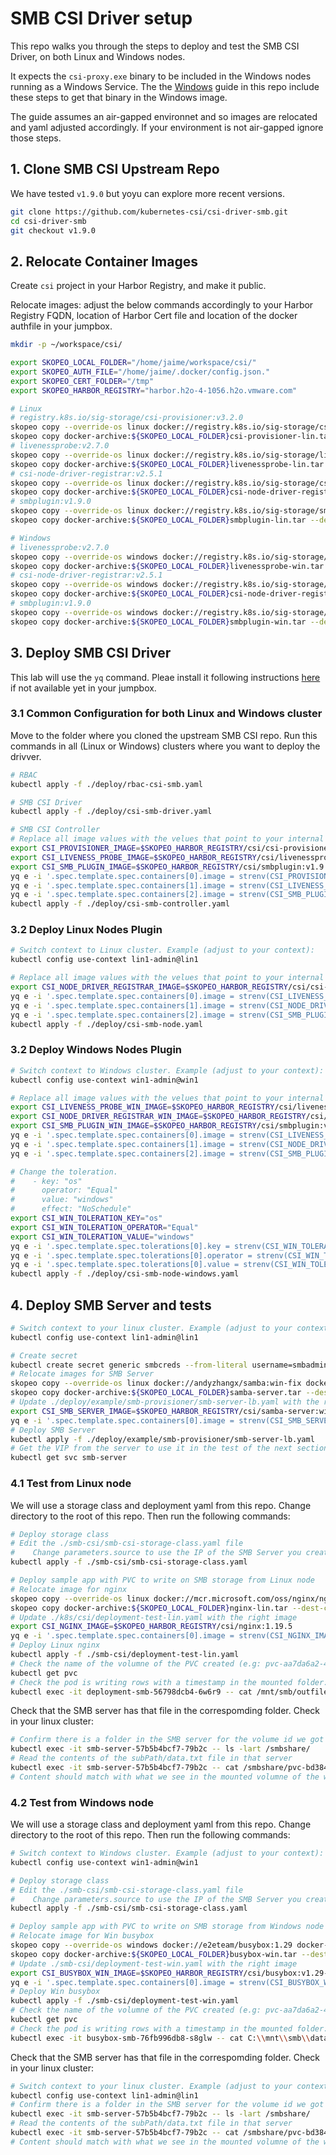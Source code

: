 # SMB CSI Driver setup

This repo walks you through the steps to deploy and test the SMB CSI Driver, on both Linux and Windows nodes.

It expects the `csi-proxy.exe` binary to be included in the Windows nodes running as a Windows Service. The the [Windows](/windows/README.md) guide in this repo include these steps to get that binary in the Windows image.

The guide assumes an air-gapped environnet and so images are relocated and yaml adjusted accordingly. If  your environment is not air-gapped ignore those steps.

## 1. Clone SMB CSI Upstream Repo

We have tested `v1.9.0` but yoyu can explore more recent versions.

```bash
git clone https://github.com/kubernetes-csi/csi-driver-smb.git
cd csi-driver-smb
git checkout v1.9.0
```

## 2. Relocate Container Images

Create `csi` project in your Harbor Registry, and make it public.

Relocate images: adjust the below commands accordingly to your Harbor Registry FQDN, location of Harbor Cert file and location of the docker authfile in your jumpbox.
```bash
mkdir -p ~/workspace/csi/

export SKOPEO_LOCAL_FOLDER="/home/jaime/workspace/csi/"
export SKOPEO_AUTH_FILE="/home/jaime/.docker/config.json."
export SKOPEO_CERT_FOLDER="/tmp"
export SKOPEO_HARBOR_REGISTRY="harbor.h2o-4-1056.h2o.vmware.com"

# Linux
# registry.k8s.io/sig-storage/csi-provisioner:v3.2.0
skopeo copy --override-os linux docker://registry.k8s.io/sig-storage/csi-provisioner:v3.2.0 docker-archive:${SKOPEO_LOCAL_FOLDER}csi-provisioner-lin.tar
skopeo copy docker-archive:${SKOPEO_LOCAL_FOLDER}csi-provisioner-lin.tar --dest-cert-dir=${SKOPEO_CERT_FOLDER} --dest-authfile=${SKOPEO_AUTH_FILE} docker://${SKOPEO_HARBOR_REGISTRY}/csi/csi-provisioner:v3.2.0
# livenessprobe:v2.7.0
skopeo copy --override-os linux docker://registry.k8s.io/sig-storage/livenessprobe:v2.7.0 docker-archive:${SKOPEO_LOCAL_FOLDER}livenessprobe-lin.tar
skopeo copy docker-archive:${SKOPEO_LOCAL_FOLDER}livenessprobe-lin.tar --dest-cert-dir=${SKOPEO_CERT_FOLDER} --dest-authfile=${SKOPEO_AUTH_FILE} docker://${SKOPEO_HARBOR_REGISTRY}/csi/livenessprobe:v2.7.0
# csi-node-driver-registrar:v2.5.1
skopeo copy --override-os linux docker://registry.k8s.io/sig-storage/csi-node-driver-registrar:v2.5.1 docker-archive:${SKOPEO_LOCAL_FOLDER}csi-node-driver-registrar-lin.tar
skopeo copy docker-archive:${SKOPEO_LOCAL_FOLDER}csi-node-driver-registrar-lin.tar --dest-cert-dir=${SKOPEO_CERT_FOLDER} --dest-authfile=${SKOPEO_AUTH_FILE} docker://${SKOPEO_HARBOR_REGISTRY}/csi/csi-node-driver-registrar:v2.5.1
# smbplugin:v1.9.0
skopeo copy --override-os linux docker://registry.k8s.io/sig-storage/smbplugin:v1.9.0 docker-archive:${SKOPEO_LOCAL_FOLDER}smbplugin-lin.tar
skopeo copy docker-archive:${SKOPEO_LOCAL_FOLDER}smbplugin-lin.tar --dest-cert-dir=${SKOPEO_CERT_FOLDER} --dest-authfile=${SKOPEO_AUTH_FILE} docker://${SKOPEO_HARBOR_REGISTRY}/csi/smbplugin:v1.9.0

# Windows
# livenessprobe:v2.7.0
skopeo copy --override-os windows docker://registry.k8s.io/sig-storage/livenessprobe:v2.7.0 docker-archive:${SKOPEO_LOCAL_FOLDER}livenessprobe-win.tar
skopeo copy docker-archive:${SKOPEO_LOCAL_FOLDER}livenessprobe-win.tar --dest-cert-dir=${SKOPEO_CERT_FOLDER} --dest-authfile=${SKOPEO_AUTH_FILE} docker://${SKOPEO_HARBOR_REGISTRY}/csi/livenessprobe:v2.7.0-win
# csi-node-driver-registrar:v2.5.1
skopeo copy --override-os windows docker://registry.k8s.io/sig-storage/csi-node-driver-registrar:v2.5.1 docker-archive:${SKOPEO_LOCAL_FOLDER}csi-node-driver-registrar-win.tar
skopeo copy docker-archive:${SKOPEO_LOCAL_FOLDER}csi-node-driver-registrar-win.tar --dest-cert-dir=${SKOPEO_CERT_FOLDER} --dest-authfile=${SKOPEO_AUTH_FILE} docker://${SKOPEO_HARBOR_REGISTRY}/csi/csi-node-driver-registrar:v2.5.1-win
# smbplugin:v1.9.0
skopeo copy --override-os windows docker://registry.k8s.io/sig-storage/smbplugin:v1.9.0 docker-archive:${SKOPEO_LOCAL_FOLDER}smbplugin-win.tar
skopeo copy docker-archive:${SKOPEO_LOCAL_FOLDER}smbplugin-win.tar --dest-cert-dir=${SKOPEO_CERT_FOLDER} --dest-authfile=${SKOPEO_AUTH_FILE} docker://${SKOPEO_HARBOR_REGISTRY}/csi/smbplugin:v1.9.0-win
```

## 3. Deploy SMB CSI Driver

This lab will use the `yq` command. Pleae install it following instructions [here](https://github.com/mikefarah/yq#install) if not available yet in your jumpbox.

### 3.1 Common Configuration for both Linux and Windows cluster

Move to the folder where you cloned the upstream SMB CSI repo. Run this commands in all (Linux or Windows) clusters where you want to deploy the drivver.

```bash
# RBAC
kubectl apply -f ./deploy/rbac-csi-smb.yaml

# SMB CSI Driver
kubectl apply -f ./deploy/csi-smb-driver.yaml

# SMB CSI Controller
# Replace all image values with the velues that point to your internal Harbor registry where you relocated the images:
export CSI_PROVISIONER_IMAGE=$SKOPEO_HARBOR_REGISTRY/csi/csi-provisioner:v3.2.0
export CSI_LIVENESS_PROBE_IMAGE=$SKOPEO_HARBOR_REGISTRY/csi/livenessprobe:v2.7.0
export CSI_SMB_PLUGIN_IMAGE=$SKOPEO_HARBOR_REGISTRY/csi/smbplugin:v1.9.0
yq e -i '.spec.template.spec.containers[0].image = strenv(CSI_PROVISIONER_IMAGE)' ./deploy/csi-smb-controller.yaml
yq e -i '.spec.template.spec.containers[1].image = strenv(CSI_LIVENESS_PROBE_IMAGE)' ./deploy/csi-smb-controller.yaml
yq e -i '.spec.template.spec.containers[2].image = strenv(CSI_SMB_PLUGIN_IMAGE)' ./deploy/csi-smb-controller.yaml
kubectl apply -f ./deploy/csi-smb-controller.yaml
```

### 3.2 Deploy Linux Nodes Plugin

```bash
# Switch context to Linux cluster. Example (adjust to your context):
kubectl config use-context lin1-admin@lin1

# Replace all image values with the velues that point to your internal Harbor registry where you relocated the images:
export CSI_NODE_DRIVER_REGISTRAR_IMAGE=$SKOPEO_HARBOR_REGISTRY/csi/csi-node-driver-registrar:v2.5.1
yq e -i '.spec.template.spec.containers[0].image = strenv(CSI_LIVENESS_PROBE_IMAGE)' ./deploy/csi-smb-node.yaml
yq e -i '.spec.template.spec.containers[1].image = strenv(CSI_NODE_DRIVER_REGISTRAR_IMAGE)' ./deploy/csi-smb-node.yaml
yq e -i '.spec.template.spec.containers[2].image = strenv(CSI_SMB_PLUGIN_IMAGE)' ./deploy/csi-smb-node.yaml
kubectl apply -f ./deploy/csi-smb-node.yaml
```

### 3.2 Deploy Windows Nodes Plugin

```bash
# Switch context to Windows cluster. Example (adjust to your context):
kubectl config use-context win1-admin@win1

# Replace all image values with the velues that point to your internal Harbor registry where you relocated the images:
export CSI_LIVENESS_PROBE_WIN_IMAGE=$SKOPEO_HARBOR_REGISTRY/csi/livenessprobe:v2.7.0-win
export CSI_NODE_DRIVER_REGISTRAR_WIN_IMAGE=$SKOPEO_HARBOR_REGISTRY/csi/csi-node-driver-registrar:v2.5.1-win
export CSI_SMB_PLUGIN_WIN_IMAGE=$SKOPEO_HARBOR_REGISTRY/csi/smbplugin:v1.9.0-win
yq e -i '.spec.template.spec.containers[0].image = strenv(CSI_LIVENESS_PROBE_WIN_IMAGE)' ./deploy/csi-smb-node-windows.yaml
yq e -i '.spec.template.spec.containers[1].image = strenv(CSI_NODE_DRIVER_REGISTRAR_WIN_IMAGE)' ./deploy/csi-smb-node-windows.yaml
yq e -i '.spec.template.spec.containers[2].image = strenv(CSI_SMB_PLUGIN_WIN_IMAGE)' ./deploy/csi-smb-node-windows.yaml

# Change the toleration.
#    - key: "os"
#      operator: "Equal"
#      value: "windows"
#      effect: "NoSchedule"
export CSI_WIN_TOLERATION_KEY="os"
export CSI_WIN_TOLERATION_OPERATOR="Equal"
export CSI_WIN_TOLERATION_VALUE="windows"
yq e -i '.spec.template.spec.tolerations[0].key = strenv(CSI_WIN_TOLERATION_KEY)' ./deploy/csi-smb-node-windows.yaml
yq e -i '.spec.template.spec.tolerations[0].operator = strenv(CSI_WIN_TOLERATION_OPERATOR)' ./deploy/csi-smb-node-windows.yaml
yq e -i '.spec.template.spec.tolerations[0].value = strenv(CSI_WIN_TOLERATION_VALUE)' ./deploy/csi-smb-node-windows.yaml
kubectl apply -f ./deploy/csi-smb-node-windows.yaml
```

## 4. Deploy SMB Server and tests

```bash
# Switch context to your linux cluster. Example (adjust to your context): 
kubectl config use-context lin1-admin@lin1

# Create secret
kubectl create secret generic smbcreds --from-literal username=smbadmin --from-literal password="gonative"
# Relocate images for SMB Server
skopeo copy --override-os linux docker://andyzhangx/samba:win-fix docker-archive:${SKOPEO_LOCAL_FOLDER}samba-server.tar
skopeo copy docker-archive:${SKOPEO_LOCAL_FOLDER}samba-server.tar --dest-cert-dir=${SKOPEO_CERT_FOLDER} --dest-authfile=${SKOPEO_AUTH_FILE} docker://${SKOPEO_HARBOR_REGISTRY}/csi/samba-server:win-fix
# Update ./deploy/example/smb-provisioner/smb-server-lb.yaml with the right image
export CSI_SMB_SERVER_IMAGE=$SKOPEO_HARBOR_REGISTRY/csi/samba-server:win-fix
yq e -i '.spec.template.spec.containers[0].image = strenv(CSI_SMB_SERVER_IMAGE)' ./deploy/example/smb-provisioner/smb-server-lb.yaml
# Deploy SMB Server
kubectl apply -f ./deploy/example/smb-provisioner/smb-server-lb.yaml
# Get the VIP from the server to use it in the test of the next section
kubectl get svc smb-server
```

### 4.1 Test from Linux node

We will use a storage class and deployment yaml from this repo. Change directory to the root of this repo. Then run the following commands:

```bash
# Deploy storage class
# Edit the ./smb-csi/smb-csi-storage-class.yaml file
#    Change parameters.source to use the IP of the SMB Server you created in the previous step
kubectl apply -f ./smb-csi/smb-csi-storage-class.yaml

# Deploy sample app with PVC to write on SMB storage from Linux node
# Relocate image for nginx 
skopeo copy --override-os linux docker://mcr.microsoft.com/oss/nginx/nginx:1.19.5 docker-archive:${SKOPEO_LOCAL_FOLDER}nginx-lin.tar
skopeo copy docker-archive:${SKOPEO_LOCAL_FOLDER}nginx-lin.tar --dest-cert-dir=${SKOPEO_CERT_FOLDER} --dest-authfile=${SKOPEO_AUTH_FILE} docker://${SKOPEO_HARBOR_REGISTRY}/csi/nginx:1.19.5
# Update ./k8s/csi/deployment-test-lin.yaml with the right image
export CSI_NGINX_IMAGE=$SKOPEO_HARBOR_REGISTRY/csi/nginx:1.19.5
yq e -i '.spec.template.spec.containers[0].image = strenv(CSI_NGINX_IMAGE)' ./smb-csi/deployment-test-lin.yaml
# Deploy Linux nginx
kubectl apply -f ./smb-csi/deployment-test-lin.yaml
# Check the name of the volumne of the PVC created (e.g: pvc-aa7da6a2-4d78-4262-a940-8781c8f9982a)
kubectl get pvc
# Check the pod is writing rows with a timestamp in the mounted folder:
kubectl exec -it deployment-smb-56798dcb4-6w6r9 -- cat /mnt/smb/outfile
```

Check that the SMB server has that file in the correspomding folder. Check in your linux cluster:
```bash
# Confirm there is a folder in the SMB server for the volume id we got earlier
kubectl exec -it smb-server-57b5b4bcf7-79b2c -- ls -lart /smbshare/
# Read the contents of the subPath/data.txt file in that server
kubectl exec -it smb-server-57b5b4bcf7-79b2c -- cat /smbshare/pvc-bd384f88-8eaf-4289-9b17-106e388e613c/outfile
# Content should match with what we see in the mounted volumne of the windows busybox test pod
```

### 4.2 Test from Windows node

We will use a storage class and deployment yaml from this repo. Change directory to the root of this repo. Then run the following commands:

```bash
# Switch context to Windows cluster. Example (adjust to your context):
kubectl config use-context win1-admin@win1

# Deploy storage class
# Edit the ./smb-csi/smb-csi-storage-class.yaml file
#    Change parameters.source to use the IP of the SMB Server you created in the previous step
kubectl apply -f ./smb-csi/smb-csi-storage-class.yaml

# Deploy sample app with PVC to write on SMB storage from Windows node
# Relocate image for Win busybox 
skopeo copy --override-os windows docker://e2eteam/busybox:1.29 docker-archive:${SKOPEO_LOCAL_FOLDER}busybox-win.tar
skopeo copy docker-archive:${SKOPEO_LOCAL_FOLDER}busybox-win.tar --dest-cert-dir=${SKOPEO_CERT_FOLDER} --dest-authfile=${SKOPEO_AUTH_FILE} docker://${SKOPEO_HARBOR_REGISTRY}/csi/busybox:v1.29-win
# Update ./smb-csi/deployment-test-win.yaml with the right image
export CSI_BUSYBOX_WIN_IMAGE=$SKOPEO_HARBOR_REGISTRY/csi/busybox:v1.29-win
yq e -i '.spec.template.spec.containers[0].image = strenv(CSI_BUSYBOX_WIN_IMAGE)' ./smb-csi/deployment-test-win.yaml
# Deploy Win busybox
kubectl apply -f ./smb-csi/deployment-test-win.yaml
# Check the name of the volumne of the PVC created (e.g: pvc-aa7da6a2-4d78-4262-a940-8781c8f9982a)
kubectl get pvc
# Check the pod is writing rows with a timestamp in the mounted folder:
kubectl exec -it busybox-smb-76fb996db8-s8glw -- cat C:\\mnt\\smb\\data.txt
```

Check that the SMB server has that file in the correspomding folder. Check in your linux cluster:
```bash
# Switch context to your linux cluster. Example (adjust to your context): 
kubectl config use-context lin1-admin@lin1
# Confirm there is a folder in the SMB server for the volume id we got earlier
kubectl exec -it smb-server-57b5b4bcf7-79b2c -- ls -lart /smbshare/
# Read the contents of the subPath/data.txt file in that server
kubectl exec -it smb-server-57b5b4bcf7-79b2c -- cat /smbshare/pvc-bd384f88-8eaf-4289-9b17-106e388e613c/subPath/data.txt
# Content should match with what we see in the mounted volumne of the windows busybox test pod
```
